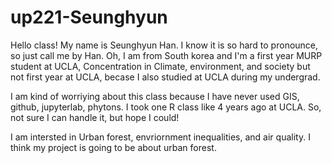 # up221-Seunghyun
Hello class! My name is Seunghyun Han. I know it is so hard to pronounce, so just call me by Han. Oh, I am from South korea and I'm a first year MURP student at UCLA, Concentration in Climate, environment, and society but not first year at UCLA, becase I also studied at UCLA during my undergrad. 

I am kind of worriying about this class because I have never used GIS, github, jupyterlab, phytons. I took one R class like 4 years ago at UCLA. So, not sure I can handle it, but hope I could!

I am intersted in Urban forest, envriornment inequalities, and air quality. I think my project is going to be about urban forest.
